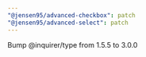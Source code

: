 ```yaml
---
"@jensen95/advanced-checkbox": patch
"@jensen95/advanced-select": patch
---
```


Bump @inquirer/type from 1.5.5 to 3.0.0

